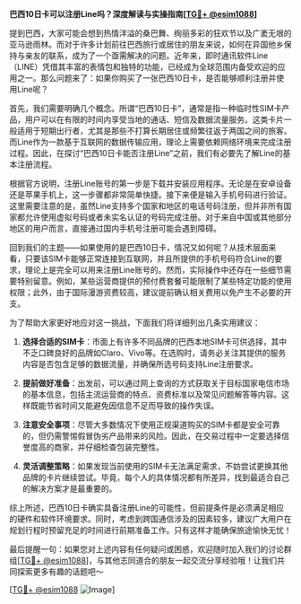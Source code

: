 **巴西10日卡可以注册Line吗？深度解读与实操指南[[TG💪+ @esim1088](https://t.me/s/esim1088)]**

提到巴西，大家可能会想到热情洋溢的桑巴舞、绚丽多彩的狂欢节以及广袤无垠的亚马逊雨林。而对于许多计划前往巴西旅行或居住的朋友来说，如何在异国他乡保持与亲友的联系，成为了一个亟需解决的问题。近年来，即时通讯软件Line（LINE）凭借其丰富的表情包和独特的功能，已经成为全球范围内备受欢迎的应用之一。那么问题来了：如果你购买了一张巴西10日卡，是否能够顺利注册并使用Line呢？

首先，我们需要明确几个概念。所谓“巴西10日卡”，通常是指一种临时性SIM卡产品，用户可以在有限的时间内享受当地的通话、短信及数据流量服务。这类卡片一般适用于短期出行者，尤其是那些不打算长期居住或频繁往返于两国之间的旅客。而Line作为一款基于互联网的数据传输应用，理论上需要依赖网络环境来完成注册过程。因此，在探讨“巴西10日卡能否注册Line”之前，我们有必要先了解Line的基本注册流程。

根据官方说明，注册Line账号的第一步是下载并安装应用程序。无论是在安卓设备还是苹果手机上，这一步骤都非常简单快捷。接下来便是输入手机号码进行验证。这里需要注意的是，虽然Line支持多个国家和地区的电话号码注册，但并非所有国家都允许使用虚拟号码或者未实名认证的号码完成注册。对于来自中国或其他部分地区的用户而言，直接通过国内手机号注册可能会遇到障碍。

回到我们的主题——如果使用的是巴西10日卡，情况又如何呢？从技术层面来看，只要该SIM卡能够正常连接到互联网，并且所提供的手机号码符合Line的要求，理论上是完全可以用来注册Line账号的。然而，实际操作中还存在一些细节需要特别留意。例如，某些运营商提供的预付费套餐可能限制了某些特定功能的使用权限；此外，由于国际漫游资费较高，建议提前确认相关费用以免产生不必要的开支。

为了帮助大家更好地应对这一挑战，下面我们将详细列出几条实用建议：

1. **选择合适的SIM卡**：市面上有许多不同品牌的巴西本地SIM卡可供选择，其中不乏口碑良好的品牌如Claro、Vivo等。在选购时，请务必关注其提供的服务内容是否包含足够的数据流量，并确保所选号码支持Line注册要求。

2. **提前做好准备**：出发前，可以通过网上查询的方式获取关于目标国家电信市场的基本信息，包括主流运营商的特点、资费标准以及常见问题解答等内容。这样既能节省时间又能避免因信息不足而导致的操作失误。

3. **注意安全事项**：尽管大多数情况下使用正规渠道购买的SIM卡都是安全可靠的，但仍需警惕假冒伪劣产品带来的风险。因此，在交易过程中一定要选择信誉度高的商家，并仔细检查包装完整性。

4. **灵活调整策略**：如果发现当前使用的SIM卡无法满足需求，不妨尝试更换其他品牌的卡片继续尝试。毕竟，每个人的具体情况都有所差异，找到最适合自己的解决方案才是最重要的。

综上所述，巴西10日卡确实具备注册Line的可能性，但前提条件是必须满足相应的硬件和软件环境要求。同时，考虑到跨国通信涉及的因素较多，建议广大用户在规划行程时预留充足的时间进行前期准备工作。只有这样才能确保旅途愉快无忧！

最后提醒一句：如果您对上述内容有任何疑问或困惑，欢迎随时加入我们的讨论群组[[TG💪+ @esim1088](https://t.me/s/esim1088)]，与其他志同道合的朋友一起交流分享经验哦！让我们共同探索更多有趣的话题吧～

[[TG💪+ @esim1088](https://t.me/s/esim1088) ![Image](https://i.postimg.cc/4NQfJmqS/Snipaste-2025-05-13-00-14-12.png)]